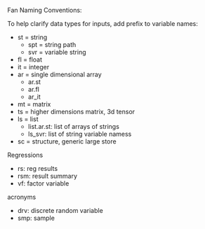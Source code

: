 Fan Naming Conventions:

To help clarify data types for inputs, add prefix to variable names:

- st = string
    + spt = string path
    + svr = variable string
- fl = float
- it = integer
- ar = single dimensional array
  + ar.st
  + ar.fl
  + ar_it
- mt = matrix
- ts = higher dimensions matrix, 3d tensor
- ls = list
  + list.ar.st: list of arrays of strings
  + ls_svr: list of string variable namess
- sc = structure, generic large store

Regressions

- rs: reg results
- rsm: result summary
- vf: factor variable

acronyms

- drv: discrete random variable
- smp: sample
